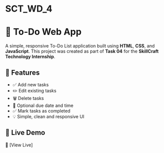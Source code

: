 # SCT_WD_4
# 📝 To-Do Web App

A simple, responsive To-Do List application built using **HTML**, **CSS**, and **JavaScript**. This project was created as part of **Task 04** for the **SkillCraft Technology Internship**.

## 🌟 Features

- ✅ Add new tasks
- ✏️ Edit existing tasks
- 🗑️ Delete tasks
- 📅 Optional due date and time
- ✅ Mark tasks as completed
- 💡 Simple, clean and responsive UI

## 🚀 Live Demo

🔗 [View Live] 
